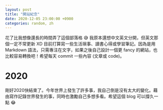 ```yaml
---
layout: post
title: "開站紀念"
date: 2020-12-05 23:00:00 +0900
categories: random, zh
---
```


花了比我想像還長的時間弄了這個部落格 😅 我原本還想中文英文分開，但英文那個一定不常更新 XD 目前打算寫一些生活瑣事、讀書心得或學習筆記。因為是用 Markdown 語法，只需專注在文字，如果之後自己設計一個更 fancy 的網站，也比較容易轉換吧！希望每天 commit 一些內容 (文章或 code)。

# 2020

剛好2020快結束了。今年世界上發生了許多事，我自己倒是沒有太大的變化。藉由寫作記錄世界發生的事，同時也激勵自己多想多看。希望這個 blog 可以撐久一點 😂
